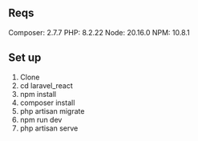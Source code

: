## Reqs
Composer: 2.7.7
PHP: 8.2.22
Node: 20.16.0
NPM: 10.8.1

## Set up
1. Clone
2. cd laravel_react
3. npm install
4. composer install
5. php artisan migrate
6. npm run dev
7. php artisan serve